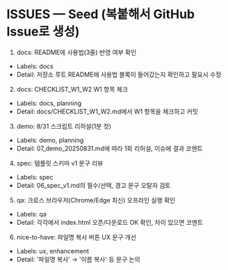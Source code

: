 # ISSUES — Seed (복붙해서 GitHub Issue로 생성)

1) docs: README에 사용법(3줄) 반영 여부 확인
- Labels: docs
- Detail: 저장소 루트 README에 사용법 블록이 들어갔는지 확인하고 필요시 수정

2) docs: CHECKLIST_W1_W2 W1 항목 체크
- Labels: docs, planning
- Detail: docs/CHECKLIST_W1_W2.md에서 W1 항목을 체크하고 커밋

3) demo: 8/31 스크립트 리허설(1분 컷)
- Labels: demo, planning
- Detail: 07_demo_20250831.md에 따라 1회 리허설, 이슈에 결과 코멘트

4) spec: 템플릿 스키마 v1 문구 리뷰
- Labels: spec
- Detail: 06_spec_v1.md의 필수/선택, 경고 문구 오탈자 검토

5) qa: 크로스 브라우저(Chrome/Edge 최신) 오프라인 실행 확인
- Labels: qa
- Detail: 각각에서 index.html 오픈/다운로드 OK 확인, 차이 있으면 코멘트

6) nice-to-have: 파일명 복사 버튼 UX 문구 개선
- Labels: ux, enhancement
- Detail: '파일명 복사' → '이름 복사' 등 문구 논의
